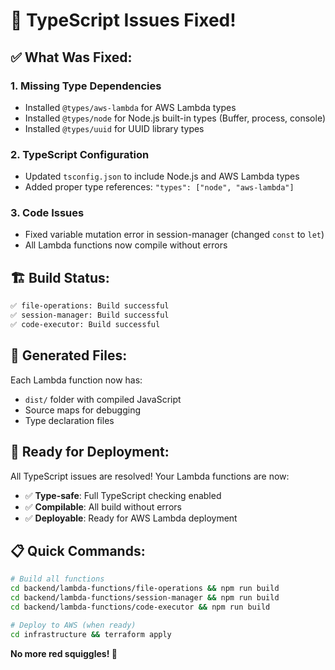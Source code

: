 # 🔧 TypeScript Issues Fixed!

## ✅ **What Was Fixed:**

### 1. **Missing Type Dependencies**
- Installed `@types/aws-lambda` for AWS Lambda types
- Installed `@types/node` for Node.js built-in types (Buffer, process, console)
- Installed `@types/uuid` for UUID library types

### 2. **TypeScript Configuration**
- Updated `tsconfig.json` to include Node.js and AWS Lambda types
- Added proper type references: `"types": ["node", "aws-lambda"]`

### 3. **Code Issues**
- Fixed variable mutation error in session-manager (changed `const` to `let`)
- All Lambda functions now compile without errors

## 🏗️ **Build Status:**
```bash
✅ file-operations: Build successful
✅ session-manager: Build successful  
✅ code-executor: Build successful
```

## 📁 **Generated Files:**
Each Lambda function now has:
- `dist/` folder with compiled JavaScript
- Source maps for debugging
- Type declaration files

## 🚀 **Ready for Deployment:**
All TypeScript issues are resolved! Your Lambda functions are now:
- ✅ **Type-safe**: Full TypeScript checking enabled
- ✅ **Compilable**: All build without errors
- ✅ **Deployable**: Ready for AWS Lambda deployment

## 📋 **Quick Commands:**
```bash
# Build all functions
cd backend/lambda-functions/file-operations && npm run build
cd backend/lambda-functions/session-manager && npm run build  
cd backend/lambda-functions/code-executor && npm run build

# Deploy to AWS (when ready)
cd infrastructure && terraform apply
```

**No more red squiggles! 🎯**
